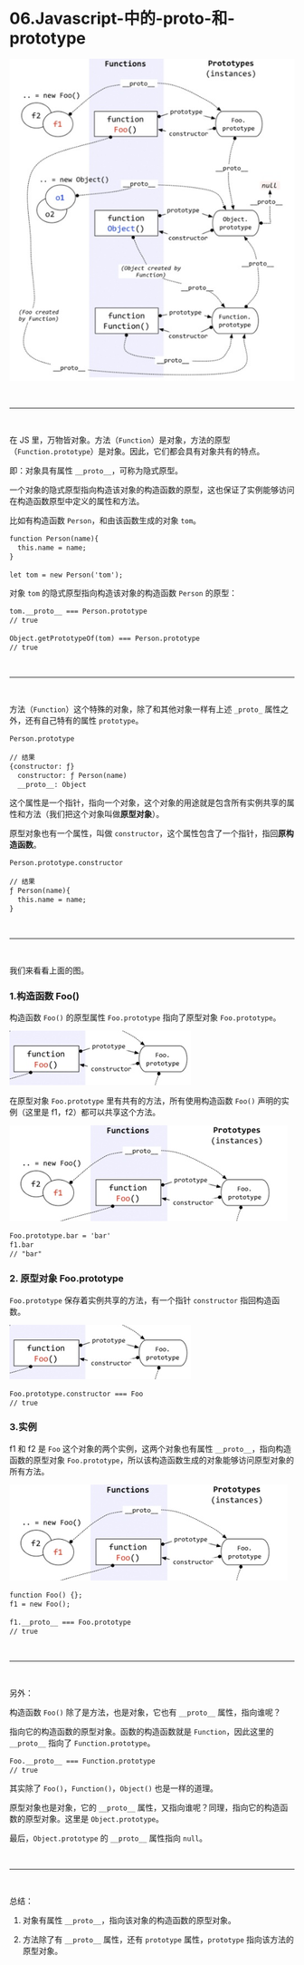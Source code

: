 # 06.Javascript-中的-__proto__-和-prototype

![](https://github.com/SingleDiego/JavaScript-OOP-Notes/blob/main/IMG/01.png)


<br>
<hr>
<br>


在 JS 里，万物皆对象。方法（``Function``）是对象，方法的原型（``Function.prototype``）是对象。因此，它们都会具有对象共有的特点。

即：对象具有属性 ``__proto__``，可称为隐式原型。

一个对象的隐式原型指向构造该对象的构造函数的原型，这也保证了实例能够访问在构造函数原型中定义的属性和方法。

比如有构造函数 ``Person``，和由该函数生成的对象 ``tom``。
```
function Person(name){
  this.name = name;
}

let tom = new Person('tom');
```

对象 ``tom`` 的隐式原型指向构造该对象的构造函数 ``Person`` 的原型：
```
tom.__proto__ === Person.prototype
// true

Object.getPrototypeOf(tom) === Person.prototype
// true
```


<br>
<hr>
<br>


方法（``Function``）这个特殊的对象，除了和其他对象一样有上述 ``_proto_`` 属性之外，还有自己特有的属性 ``prototype``。

```
Person.prototype

// 结果
{constructor: ƒ}
  constructor: ƒ Person(name)
  __proto__: Object
```

这个属性是一个指针，指向一个对象，这个对象的用途就是包含所有实例共享的属性和方法（我们把这个对象叫做**原型对象**）。

原型对象也有一个属性，叫做 ``constructor``，这个属性包含了一个指针，指回**原构造函数**。

```
Person.prototype.constructor

// 结果
ƒ Person(name){
  this.name = name;
}
```


<br>
<hr>
<br>


我们来看看上面的图。

### 1.构造函数 Foo()

构造函数 ``Foo()`` 的原型属性 ``Foo.prototype`` 指向了原型对象 ``Foo.prototype``。

![](https://github.com/SingleDiego/JavaScript-OOP-Notes/blob/main/IMG/02.png)

在原型对象 ``Foo.prototype`` 里有共有的方法，所有使用构造函数 ``Foo()`` 声明的实例（这里是 f1，f2）都可以共享这个方法。

![](https://github.com/SingleDiego/JavaScript-OOP-Notes/blob/main/IMG/03.png)

```
Foo.prototype.bar = 'bar'
f1.bar
// "bar"
```

### 2. 原型对象 Foo.prototype

``Foo.prototype`` 保存着实例共享的方法，有一个指针 ``constructor`` 指回构造函数。

![](https://github.com/SingleDiego/JavaScript-OOP-Notes/blob/main/IMG/04.png)

```
Foo.prototype.constructor === Foo
// true
```

### 3.实例
f1 和 f2 是 ``Foo`` 这个对象的两个实例，这两个对象也有属性 ``__proto__``，指向构造函数的原型对象 ``Foo.prototype``，所以该构造函数生成的对象能够访问原型对象的所有方法。

![](https://github.com/SingleDiego/JavaScript-OOP-Notes/blob/main/IMG/05.png)

```
function Foo() {};
f1 = new Foo();

f1.__proto__ === Foo.prototype
// true
```


<br>
<hr>
<br>


另外：

构造函数 ``Foo()`` 除了是方法，也是对象，它也有 ``__proto__`` 属性，指向谁呢？

指向它的构造函数的原型对象。函数的构造函数就是 ``Function``，因此这里的 ``__proto__`` 指向了 ``Function.prototype``。

```
Foo.__proto__ === Function.prototype
// true
```

其实除了 ``Foo()``，``Function()``，``Object()`` 也是一样的道理。


原型对象也是对象，它的 ``__proto__`` 属性，又指向谁呢？同理，指向它的构造函数的原型对象。这里是 ``Object.prototype``。

最后，``Object.prototype`` 的 ``__proto__`` 属性指向 ``null``。


<br>
<hr>
<br>


总结：

1. 对象有属性 ``__proto__``，指向该对象的构造函数的原型对象。

2. 方法除了有 ``__proto__`` 属性，还有 ``prototype`` 属性，``prototype`` 指向该方法的原型对象。
